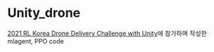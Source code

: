# Unity_drone
[2021 RL Korea Drone Delivery Challenge with Unity](https://github.com/reinforcement-learning-kr/2021_RLKR_Drone_Delivery_Challenge_with_Unity)에 참가하며 작성한 mlagent, PPO code
